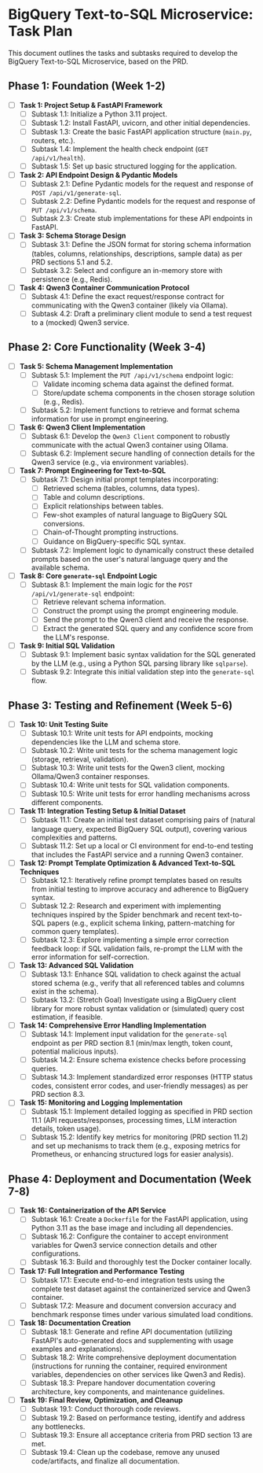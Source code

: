 # BigQuery Text-to-SQL Microservice: Task Plan

This document outlines the tasks and subtasks required to develop the BigQuery Text-to-SQL Microservice, based on the PRD.

## Phase 1: Foundation (Week 1-2)

- [ ] **Task 1: Project Setup & FastAPI Framework**
  - [ ] Subtask 1.1: Initialize a Python 3.11 project.
  - [ ] Subtask 1.2: Install FastAPI, uvicorn, and other initial dependencies.
  - [ ] Subtask 1.3: Create the basic FastAPI application structure (`main.py`, routers, etc.).
  - [ ] Subtask 1.4: Implement the health check endpoint (`GET /api/v1/health`).
  - [ ] Subtask 1.5: Set up basic structured logging for the application.
- [ ] **Task 2: API Endpoint Design & Pydantic Models**
  - [ ] Subtask 2.1: Define Pydantic models for the request and response of `POST /api/v1/generate-sql`.
  - [ ] Subtask 2.2: Define Pydantic models for the request and response of `PUT /api/v1/schema`.
  - [ ] Subtask 2.3: Create stub implementations for these API endpoints in FastAPI.
- [ ] **Task 3: Schema Storage Design**
  - [ ] Subtask 3.1: Define the JSON format for storing schema information (tables, columns, relationships, descriptions, sample data) as per PRD sections 5.1 and 5.2.
  - [ ] Subtask 3.2: Select and configure an in-memory store with persistence (e.g., Redis).
- [ ] **Task 4: Qwen3 Container Communication Protocol**
  - [ ] Subtask 4.1: Define the exact request/response contract for communicating with the Qwen3 container (likely via Ollama).
  - [ ] Subtask 4.2: Draft a preliminary client module to send a test request to a (mocked) Qwen3 service.

## Phase 2: Core Functionality (Week 3-4)

- [ ] **Task 5: Schema Management Implementation**
  - [ ] Subtask 5.1: Implement the `PUT /api/v1/schema` endpoint logic:
    - [ ] Validate incoming schema data against the defined format.
    - [ ] Store/update schema components in the chosen storage solution (e.g., Redis).
  - [ ] Subtask 5.2: Implement functions to retrieve and format schema information for use in prompt engineering.
- [ ] **Task 6: Qwen3 Client Implementation**
  - [ ] Subtask 6.1: Develop the `Qwen3 Client` component to robustly communicate with the actual Qwen3 container using Ollama.
  - [ ] Subtask 6.2: Implement secure handling of connection details for the Qwen3 service (e.g., via environment variables).
- [ ] **Task 7: Prompt Engineering for Text-to-SQL**
  - [ ] Subtask 7.1: Design initial prompt templates incorporating:
    - [ ] Retrieved schema (tables, columns, data types).
    - [ ] Table and column descriptions.
    - [ ] Explicit relationships between tables.
    - [ ] Few-shot examples of natural language to BigQuery SQL conversions.
    - [ ] Chain-of-Thought prompting instructions.
    - [ ] Guidance on BigQuery-specific SQL syntax.
  - [ ] Subtask 7.2: Implement logic to dynamically construct these detailed prompts based on the user's natural language query and the available schema.
- [ ] **Task 8: Core `generate-sql` Endpoint Logic**
  - [ ] Subtask 8.1: Implement the main logic for the `POST /api/v1/generate-sql` endpoint:
    - [ ] Retrieve relevant schema information.
    - [ ] Construct the prompt using the prompt engineering module.
    - [ ] Send the prompt to the Qwen3 client and receive the response.
    - [ ] Extract the generated SQL query and any confidence score from the LLM's response.
- [ ] **Task 9: Initial SQL Validation**
  - [ ] Subtask 9.1: Implement basic syntax validation for the SQL generated by the LLM (e.g., using a Python SQL parsing library like `sqlparse`).
  - [ ] Subtask 9.2: Integrate this initial validation step into the `generate-sql` flow.

## Phase 3: Testing and Refinement (Week 5-6)

- [ ] **Task 10: Unit Testing Suite**
  - [ ] Subtask 10.1: Write unit tests for API endpoints, mocking dependencies like the LLM and schema store.
  - [ ] Subtask 10.2: Write unit tests for the schema management logic (storage, retrieval, validation).
  - [ ] Subtask 10.3: Write unit tests for the Qwen3 client, mocking Ollama/Qwen3 container responses.
  - [ ] Subtask 10.4: Write unit tests for SQL validation components.
  - [ ] Subtask 10.5: Write unit tests for error handling mechanisms across different components.
- [ ] **Task 11: Integration Testing Setup & Initial Dataset**
  - [ ] Subtask 11.1: Create an initial test dataset comprising pairs of (natural language query, expected BigQuery SQL output), covering various complexities and patterns.
  - [ ] Subtask 11.2: Set up a local or CI environment for end-to-end testing that includes the FastAPI service and a running Qwen3 container.
- [ ] **Task 12: Prompt Template Optimization & Advanced Text-to-SQL Techniques**
  - [ ] Subtask 12.1: Iteratively refine prompt templates based on results from initial testing to improve accuracy and adherence to BigQuery syntax.
  - [ ] Subtask 12.2: Research and experiment with implementing techniques inspired by the Spider benchmark and recent text-to-SQL papers (e.g., explicit schema linking, pattern-matching for common query templates).
  - [ ] Subtask 12.3: Explore implementing a simple error correction feedback loop: if SQL validation fails, re-prompt the LLM with the error information for self-correction.
- [ ] **Task 13: Advanced SQL Validation**
  - [ ] Subtask 13.1: Enhance SQL validation to check against the actual stored schema (e.g., verify that all referenced tables and columns exist in the schema).
  - [ ] Subtask 13.2: (Stretch Goal) Investigate using a BigQuery client library for more robust syntax validation or (simulated) query cost estimation, if feasible.
- [ ] **Task 14: Comprehensive Error Handling Implementation**
  - [ ] Subtask 14.1: Implement input validation for the `generate-sql` endpoint as per PRD section 8.1 (min/max length, token count, potential malicious inputs).
  - [ ] Subtask 14.2: Ensure schema existence checks before processing queries.
  - [ ] Subtask 14.3: Implement standardized error responses (HTTP status codes, consistent error codes, and user-friendly messages) as per PRD section 8.3.
- [ ] **Task 15: Monitoring and Logging Implementation**
  - [ ] Subtask 15.1: Implement detailed logging as specified in PRD section 11.1 (API requests/responses, processing times, LLM interaction details, token usage).
  - [ ] Subtask 15.2: Identify key metrics for monitoring (PRD section 11.2) and set up mechanisms to track them (e.g., exposing metrics for Prometheus, or enhancing structured logs for easier analysis).

## Phase 4: Deployment and Documentation (Week 7-8)

- [ ] **Task 16: Containerization of the API Service**
  - [ ] Subtask 16.1: Create a `Dockerfile` for the FastAPI application, using Python 3.11 as the base image and including all dependencies.
  - [ ] Subtask 16.2: Configure the container to accept environment variables for Qwen3 service connection details and other configurations.
  - [ ] Subtask 16.3: Build and thoroughly test the Docker container locally.
- [ ] **Task 17: Full Integration and Performance Testing**
  - [ ] Subtask 17.1: Execute end-to-end integration tests using the complete test dataset against the containerized service and Qwen3 container.
  - [ ] Subtask 17.2: Measure and document conversion accuracy and benchmark response times under various simulated load conditions.
- [ ] **Task 18: Documentation Creation**
  - [ ] Subtask 18.1: Generate and refine API documentation (utilizing FastAPI's auto-generated docs and supplementing with usage examples and explanations).
  - [ ] Subtask 18.2: Write comprehensive deployment documentation (instructions for running the container, required environment variables, dependencies on other services like Qwen3 and Redis).
  - [ ] Subtask 18.3: Prepare handover documentation covering architecture, key components, and maintenance guidelines.
- [ ] **Task 19: Final Review, Optimization, and Cleanup**
  - [ ] Subtask 19.1: Conduct thorough code reviews.
  - [ ] Subtask 19.2: Based on performance testing, identify and address any bottlenecks.
  - [ ] Subtask 19.3: Ensure all acceptance criteria from PRD section 13 are met.
  - [ ] Subtask 19.4: Clean up the codebase, remove any unused code/artifacts, and finalize all documentation.
